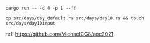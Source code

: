 ```
cargo run -- -d 4 -p 1 --ff
```

```
cp src/days/day_default.rs src/days/day10.rs && touch src/days/day10input
```

ref:
https://github.com/MichaelCG8/aoc2021
